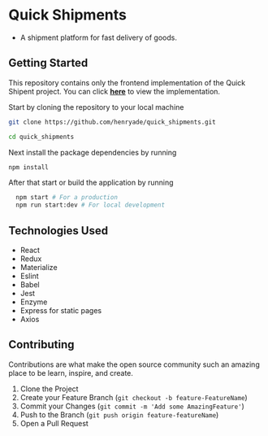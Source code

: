 # Quick Shipments 
- A shipment platform for fast delivery of goods.

## Getting Started

This repository contains only the frontend implementation of the Quick Shipent project. You can click **[here](https://quickshipments.herokuapp.com/)** to view the implementation.

Start by cloning the repository to your local machine

```bash
git clone https://github.com/henryade/quick_shipments.git

cd quick_shipments
```

Next install the package dependencies by running

```bash
npm install
```

After that start or build the application by running

```bash
  npm start # For a production
  npm run start:dev # For local development
```
## Technologies Used
- React
- Redux
- Materialize
- Eslint
- Babel
- Jest
- Enzyme
- Express for static pages
- Axios

## Contributing

Contributions are what make the open source community such an amazing place to be learn, inspire, and create. 

1. Clone the Project
2. Create your Feature Branch (`git checkout -b feature-FeatureName`)
3. Commit your Changes (`git commit -m 'Add some AmazingFeature'`)
4. Push to the Branch (`git push origin feature-featureName`)
5. Open a Pull Request